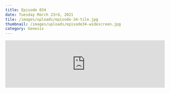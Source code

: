 ```yaml
---
title: Episode 034
date: Tuesday March 23rd, 2021
tile: /images/uploads/episode-34-tile.jpg
thumbnail: /images/uploads/episode34-widescreen.jpg
category: Genesis
---
```

<iframe title="0034 - The mind of God" allowtransparency="true" height="150" width="100%" style="border: none;" scrolling="no" data-name="pb-iframe-player" src="https://www.podbean.com/player-v2/?i=nvnf3-fe8f99-pb&from=pb6admin&download=1&share=1&download=1&rtl=0&fonts=Arial&skin=1&btn-skin=7"></iframe>